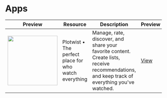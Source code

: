 # Apps

| Preview | Resource | Description | Preview | Github | 
|---------|----------|-------------|----------|--------|
| <img src="https://plotwist.app/images/landing-page.jpg" width="160"> | Plotwist • The perfect place for who watch everything | Manage, rate, discover, and share your favorite content. Create lists, receive recommendations, and keep track of everything you've watched. |  [View](https://plotwist.app) | [View](https://github.com/plotwist-app/plotwist) |
